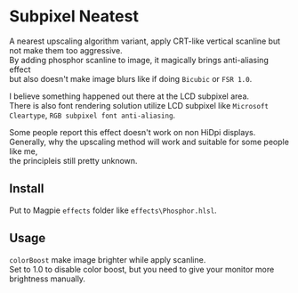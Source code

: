 # Subpixel Neatest
A nearest upscaling algorithm variant, apply CRT-like vertical scanline but not make them too aggressive.  
By adding phosphor scanline to image, it magically brings anti-aliasing effect  
but also doesn't make image blurs like if doing `Bicubic` or `FSR 1.0`.

I believe something happened out there at the LCD subpixel area.  
There is also font rendering solution utilize LCD subpixel like `Microsoft Cleartype`, `RGB subpixel font anti-aliasing`.

Some people report this effect doesn't work on non HiDpi displays.  
Generally, why the upscaling method will work and suitable for some people like me,  
the principleis still pretty unknown.

## Install
Put to Magpie `effects` folder like `effects\Phosphor.hlsl`.

## Usage
`colorBoost` make image brighter while apply scanline.  
Set to 1.0 to disable color boost, but you need to give your monitor more brightness manually.
